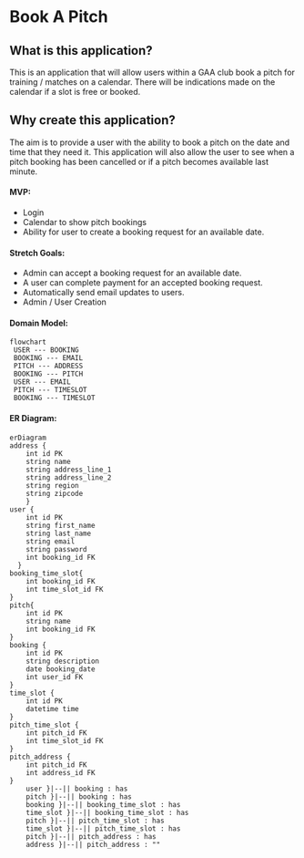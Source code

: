 # Book A Pitch
## What is this application?
This is an application that will allow users within a GAA club book a pitch for training / matches on a calendar. There will be indications made on the calendar if a slot is free or booked.
## Why create this application?
The aim is to provide a user with the ability to book a pitch on the date and time that they need it. This application will also allow the user to see when a pitch booking has been cancelled or if a pitch becomes available last minute.
#### MVP:
 - Login
 - Calendar to show pitch bookings
 - Ability for user to create a booking request for an available date.
#### Stretch Goals:
 - Admin can accept a booking request for an available date.
 - A user can complete payment for an accepted booking request.
 - Automatically send email updates to users.
 - Admin / User  Creation
#### Domain Model:
```mermaid
flowchart 
 USER --- BOOKING
 BOOKING --- EMAIL
 PITCH --- ADDRESS 
 BOOKING --- PITCH
 USER --- EMAIL
 PITCH --- TIMESLOT
 BOOKING --- TIMESLOT
```
#### ER Diagram:
``` mermaid
erDiagram
address {
    int id PK
    string name
    string address_line_1
    string address_line_2
    string region
    string zipcode
    }
user {
    int id PK
    string first_name
    string last_name
    string email
    string password
    int booking_id FK
  }
booking_time_slot{
    int booking_id FK
    int time_slot_id FK
}
pitch{
    int id PK
    string name
    int booking_id FK
}
booking {
    int id PK
    string description
    date booking_date
    int user_id FK
}
time_slot {
    int id PK
    datetime time 
}
pitch_time_slot {
    int pitch_id FK
    int time_slot_id FK
}
pitch_address {
    int pitch_id FK
    int address_id FK
}
    user }|--|| booking : has
    pitch }|--|| booking : has
    booking }|--|| booking_time_slot : has
    time_slot }|--|| booking_time_slot : has
    pitch }|--|| pitch_time_slot : has
    time_slot }|--|| pitch_time_slot : has
    pitch }|--|| pitch_address : has
    address }|--|| pitch_address : ""
```
